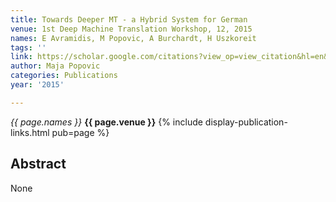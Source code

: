 ```yaml
---
title: Towards Deeper MT - a Hybrid System for German
venue: 1st Deep Machine Translation Workshop, 12, 2015
names: E Avramidis, M Popovic, A Burchardt, H Uszkoreit
tags: ''
link: https://scholar.google.com/citations?view_op=view_citation&hl=en&user=KdAV2Y0AAAAJ&pagesize=100&sortby=pubdate&citation_for_view=KdAV2Y0AAAAJ:pqnbT2bcN3wC
author: Maja Popovic
categories: Publications
year: '2015'

---
```


*{{ page.names }}*
**{{ page.venue }}**
{% include display-publication-links.html pub=page %}
## Abstract

None